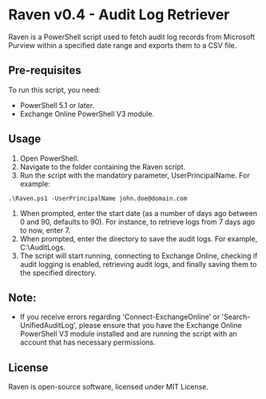 # Raven v0.4 - Audit Log Retriever

Raven is a PowerShell script used to fetch audit log records from Microsoft Purview within a specified date range and exports them to a CSV file.

## Pre-requisites

To run this script, you need:

* PowerShell 5.1 or later.
* Exchange Online PowerShell V3 module.

## Usage

1. Open PowerShell.
2. Navigate to the folder containing the Raven script.
3. Run the script with the mandatory parameter, UserPrincipalName. For example:

```
.\Raven.ps1 -UserPrincipalName john.doe@domain.com
```

1. When prompted, enter the start date (as a number of days ago between 0 and 90, defaults to 90). For instance, to retrieve logs from 7 days ago to now, enter 7.
2. When prompted, enter the directory to save the audit logs. For example, C:\AuditLogs.
3. The script will start running, connecting to Exchange Online, checking if audit logging is enabled, retrieving audit logs, and finally saving them to the specified directory.

## Note:

* If you receive errors regarding 'Connect-ExchangeOnline' or 'Search-UnifiedAuditLog', please ensure that you have the Exchange Online PowerShell V3 module installed and are running the script with an account that has necessary permissions.

## License

Raven is open-source software, licensed under MIT License.
